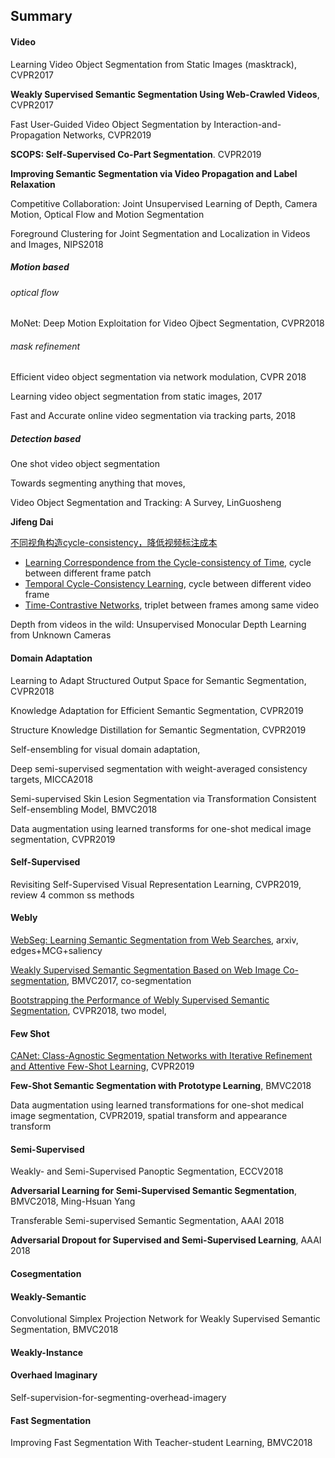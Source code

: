 ## Summary

#### Video

Learning Video Object Segmentation from Static Images (masktrack), CVPR2017

**Weakly Supervised Semantic Segmentation Using Web-Crawled Videos**, CVPR2017

Fast User-Guided Video Object Segmentation by Interaction-and-Propagation Networks, CVPR2019

**SCOPS: Self-Supervised Co-Part Segmentation**. CVPR2019

**Improving Semantic Segmentation via Video Propagation and Label Relaxation**

Competitive Collaboration: Joint Unsupervised Learning of Depth, Camera Motion, Optical Flow and Motion Segmentation

Foreground Clustering for Joint Segmentation and Localization in Videos and Images, NIPS2018

##### Motion based

######  optical flow

MoNet: Deep Motion Exploitation for Video Ojbect Segmentation, CVPR2018

###### mask refinement

Efficient video object segmentation via network modulation, CVPR 2018

Learning video object segmentation from static images, 2017

Fast and Accurate online video segmentation via tracking parts, 2018  

##### Detection based

One shot video object segmentation 



Towards segmenting anything that moves, 

Video Object Segmentation and Tracking: A Survey, LinGuosheng

**Jifeng Dai**



[不同视角构造cycle-consistency，降低视频标注成本](https://mp.weixin.qq.com/s?__biz=MzU4MjQ3MDkwNA==&mid=2247489650&idx=1&sn=9bf3faf9e3f701c691c6d7c0230c812c&pass_ticket=kKH6zQhjNNZcUufO56qeszGgG9f0k9DjYmd9pbbUc4IN3KNpnJi%2Fle2KYoKpjvay)

- [Learning Correspondence from the Cycle-consistency of Time](paper_reports/Cct), cycle between different frame patch
- [Temporal Cycle-Consistency Learning](paper_reports/Tcc), cycle between different video frame
- [Time-Contrastive Networks](paper_reports/Tcn), triplet between frames among same video

Depth from videos in the wild: Unsupervised Monocular Depth Learning from Unknown Cameras



#### Domain Adaptation

Learning to Adapt Structured Output Space for Semantic Segmentation, CVPR2018

Knowledge Adaptation for Efficient Semantic Segmentation, CVPR2019

Structure Knowledge Distillation for Semantic Segmentation, CVPR2019

Self-ensembling for visual domain adaptation, 

Deep semi-supervised segmentation with weight-averaged consistency targets, MICCA2018

Semi-supervised Skin Lesion Segmentation via Transformation Consistent Self-ensembling Model, BMVC2018

Data augmentation using learned transforms for one-shot medical image segmentation, CVPR2019



#### Self-Supervised

Revisiting Self-Supervised Visual Representation Learning, CVPR2019, review 4 common ss methods



#### Webly

[WebSeg: Learning Semantic Segmentation from Web Searches](paper_reports/WebSeg), arxiv, edges+MCG+saliency

[Weakly Supervised Semantic Segmentation Based on Web Image Co-segmentation](paper_reports/WebcoSeg), BMVC2017, co-segmentation

[Bootstrapping the Performance of Webly Supervised Semantic Segmentation](), CVPR2018, two model, 

#### Few Shot

[CANet: Class-Agnostic Segmentation Networks with Iterative Refinement and Attentive Few-Shot Learning](paper_reports/CA_fewshot), CVPR2019 

**Few-Shot Semantic Segmentation with Prototype Learning**, BMVC2018

Data augmentation using learned transformations for one-shot medical image segmentation, CVPR2019, spatial transform and appearance transform



#### Semi-Supervised

Weakly- and Semi-Supervised Panoptic Segmentation, ECCV2018

**Adversarial Learning for Semi-Supervised Semantic Segmentation**, BMVC2018, Ming-Hsuan Yang

Transferable Semi-supervised Semantic Segmentation, AAAI 2018

**Adversarial Dropout for Supervised and Semi-Supervised Learning**, AAAI 2018





#### Cosegmentation



#### Weakly-Semantic

Convolutional Simplex Projection Network for Weakly Supervised Semantic Segmentation, BMVC2018



#### Weakly-Instance




#### Overhaed Imaginary
Self-supervision-for-segmenting-overhead-imagery



#### Fast Segmentation

Improving Fast Segmentation With Teacher-student Learning, BMVC2018


